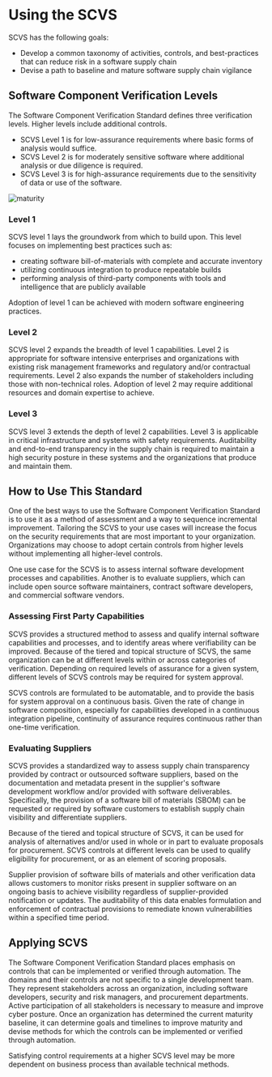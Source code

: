# Using the SCVS

SCVS has the following goals:

* Develop a common taxonomy of activities, controls, and best-practices that can reduce risk in a software supply chain
* Devise a path to baseline and mature software supply chain vigilance

## Software Component Verification Levels

The Software Component Verification Standard defines three verification levels. Higher levels include additional controls.

* SCVS Level 1 is for low-assurance requirements where basic forms of analysis would suffice.
* SCVS Level 2 is for moderately sensitive software where additional analysis or due diligence is required.
* SCVS Level 3 is for high-assurance requirements due to the sensitivity of data or use of the software.

![maturity](./images/maturity.png)


### Level 1
SCVS level 1 lays the groundwork from which to build upon. This level focuses on implementing best practices such as:
- creating software bill-of-materials with complete and accurate inventory
- utilizing continuous integration to produce repeatable builds
- performing analysis of third-party components with tools and intelligence that are publicly available

Adoption of level 1 can be achieved with modern software engineering practices. 


### Level 2
SCVS level 2 expands the breadth of level 1 capabilities. Level 2 is appropriate for software intensive enterprises and 
organizations with existing risk management frameworks and regulatory and/or contractual requirements. Level 2 also 
expands the number of stakeholders including those with non-technical roles. Adoption of level 2 may require 
additional resources and domain expertise to achieve. 


### Level 3
SCVS level 3 extends the depth of level 2 capabilities. Level 3 is applicable in critical infrastructure and systems
with safety requirements. Auditability and end-to-end transparency in the supply chain is required to maintain a
high security posture in these systems and the organizations that produce and maintain them.


## How to Use This Standard

One of the best ways to use the Software Component Verification Standard is to use it as a method of assessment and a 
way to sequence incremental improvement. Tailoring the SCVS to your use cases will increase the focus on the security 
requirements that are most important to your organization. Organizations may choose to adopt certain controls from higher 
levels without implementing all higher-level controls.

One use case for the SCVS is to assess internal software development processes and capabilities. Another is to evaluate 
suppliers, which can include open source software maintainers, contract software developers, and commercial software 
vendors. 

### Assessing First Party Capabilities
SCVS provides a structured method to assess and qualify internal software capabilities and processes, and to identify 
areas where verifiability can be improved. Because of the tiered and topical structure of SCVS, the same organization 
can be at different levels within or across categories of verification. Depending on required levels of assurance for a 
given system, different levels of SCVS controls may be required for system approval.

SCVS controls are formulated to be automatable, and to provide the basis for system approval on a continuous basis. 
Given the rate of change in software composition, especially for capabilities developed in a continuous integration 
pipeline, continuity of assurance requires continuous rather than one-time verification. 

### Evaluating Suppliers
SCVS provides a standardized way to assess supply chain transparency provided by contract or outsourced software 
suppliers, based on the documentation and metadata present in the supplier's software development workflow and/or 
provided with software deliverables. Specifically, the provision of a software bill of materials (SBOM) can be 
requested or required by software customers to establish supply chain visibility and differentiate suppliers. 

Because of the tiered and topical structure of SCVS, it can be used for analysis of alternatives and/or used in whole 
or in part to evaluate proposals for procurement. SCVS controls at different levels can be used to qualify 
eligibility for procurement, or as an element of scoring proposals. 

Supplier provision of software bills of materials and other verification data allows customers to monitor risks present 
in supplier software on an ongoing basis to achieve visibility regardless of supplier-provided notification or updates. 
The auditability of this data enables formulation and enforcement of contractual provisions to remediate known 
vulnerabilities within a specified time period.

## Applying SCVS

The Software Component Verification Standard places emphasis on controls that can be implemented or verified
through automation. The domains and their controls are not specific to a single development team. They represent
stakeholders across an organization, including software developers, security and risk managers, and procurement
departments. Active participation of all stakeholders is necessary to measure and improve cyber posture. 
Once an organization has determined the current maturity baseline, it can determine goals and timelines to improve maturity
and devise methods for which the controls can be implemented or verified through automation.

Satisfying control requirements at a higher SCVS level may be more dependent on business process than available technical methods. 

<div style="page-break-after: always; visibility: hidden">
\newpage
</div>
